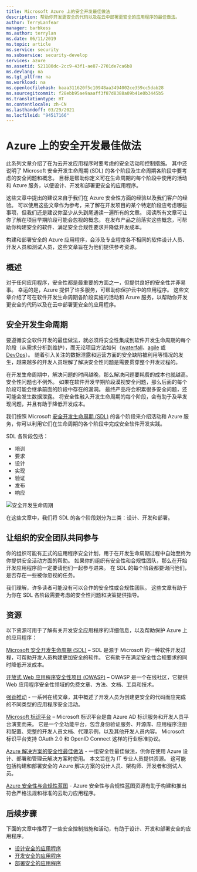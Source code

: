 ```yaml
---
title: Microsoft Azure 上的安全开发最佳做法
description: 帮助你开发更安全的代码以及在云中部署更安全的应用程序的最佳做法。
author: TerryLanfear
manager: barbkess
ms.author: terrylan
ms.date: 06/11/2019
ms.topic: article
ms.service: security
ms.subservice: security-develop
services: azure
ms.assetid: 521180dc-2cc9-43f1-ae87-2701de7ca6b8
ms.devlang: na
ms.tgt_pltfrm: na
ms.workload: na
ms.openlocfilehash: baaa311620f5c10948aa3494002ce359cc5dab28
ms.sourcegitcommit: f28ebb95ae9aaaff3f87d8388a09b41e0b3445b5
ms.translationtype: HT
ms.contentlocale: zh-CN
ms.lasthandoff: 03/29/2021
ms.locfileid: "94517166"
---
```

# <a name="secure-development-best-practices-on-azure"></a>Azure 上的安全开发最佳做法
此系列文章介绍了在为云开发应用程序时要考虑的安全活动和控制措施。 其中还说明了 Microsoft 安全开发生命周期 (SDL) 的各个阶段及生命周期各阶段中要考虑的安全问题和概念。 目标是帮助你定义可在生命周期的每个阶段中使用的活动和 Azure 服务，以便设计、开发和部署更安全的应用程序。

这些文章中提出的建议来自于我们在 Azure 安全性方面的经验以及我们客户的经验。 可以使用这些文章作为参考，来了解在开发项目的某个特定阶段应考虑哪些事项，但我们还是建议你至少从头到尾通读一遍所有的文章。 阅读所有文章可让你了解在项目早期阶段可能会忽视的概念。 在发布产品之前落实这些概念，可帮助你构建安全的软件、满足安全合规性要求并降低开发成本。

构建和部署安全的 Azure 应用程序，会涉及专业程度各不相同的软件设计人员、开发人员和测试人员，这些文章旨在为他们提供参考资源。

## <a name="overview"></a>概述

对于任何应用程序，安全性都是最重要的方面之一，但提供良好的安全性并非易事。 幸运的是，Azure 提供了许多服务，可帮助你保护云中的应用程序。 这些文章介绍了可在软件开发生命周期各阶段实施的活动和 Azure 服务，以帮助你开发更安全的代码以及在云中部署更安全的应用程序。

## <a name="security-development-lifecycle"></a>安全开发生命周期

要遵循安全软件开发的最佳做法，就必须将安全性集成到软件开发生命周期的每个阶段（从需求分析到维护），而无论项目方法如何（[waterfall](https://en.wikipedia.org/wiki/Waterfall_model)、[agile](https://en.wikipedia.org/wiki/Agile_software_development) 或 [DevOps](https://en.wikipedia.org/wiki/DevOps)）。 随着引入关注的数据泄露和运营方面的安全缺陷被利用等情况的发生，越来越多的开发人员理解了解决安全性问题是需要贯穿整个开发过程的。

在开发生命周期中，解决问题的时间越晚，那么解决问题要耗费的成本也就越高。 安全性问题也不例外。 如果在软件开发早期阶段漠视安全问题，那么后面的每个阶段可能会继承前面的阶段中存在的漏洞。 最终产品将会积累很多安全问题，还可能会发生数据泄露。 将安全性融入开发生命周期的每个阶段，会有助于及早发现问题，并且有助于降低开发成本。

我们按照 Microsoft [安全开发生命周期 (SDL)](/previous-versions/windows/desktop/cc307891(v=msdn.10)) 的各个阶段来介绍活动和 Azure 服务，你可以利用它们在生命周期的各个阶段中完成安全软件开发实践。

SDL 各阶段包括：

  - 培训
  - 要求
  - 设计
  - 实现
  - 验证
  - 发布
  - 响应

![安全开发生命周期](./media/secure-dev-overview/01-sdl-phase.png)

在这些文章中，我们将 SDL 的各个阶段划分为三类：设计、开发和部署。

## <a name="engage-your-organizations-security-team"></a>让组织的安全团队共同参与

你的组织可能有正式的应用程序安全计划，用于在开发生命周期过程中自始至终为你提供安全活动方面的帮助。 如果你的组织有安全性和合规性团队，那么在开始开发应用程序前一定要请他们一起参与进来。 在 SDL 的每个阶段都要询问他们，是否存在一些被你忽视的任务。

我们理解，许多读者可能没有可以合作的安全性或合规性团队。 这些文章有助于为你在 SDL 各阶段需要考虑的安全性问题和决策提供指导。

## <a name="resources"></a>资源

以下资源可用于了解有关开发安全应用程序的详细信息，以及帮助保护 Azure 上的应用程序：

[Microsoft 安全开发生命周期 (SDL)](/previous-versions/windows/desktop/cc307891(v=msdn.10)) – SDL 是源于 Microsoft 的一种软件开发过程，可帮助开发人员构建更加安全的软件。 它有助于在满足安全性合规要求的同时降低开发成本。

[开放式 Web 应用程序安全性项目 (OWASP)](https://www.owasp.org/index.php/Main_Page) – OWASP 是一个在线社区，它提供 Web 应用程序安全性领域的免费文章、方法、文档、工具和技术。

[强劲推动](https://code.likeagirl.io/pushing-left-like-a-boss-part-1-80f1f007da95?WT.mc_id=docs-blog-tajanca) - 一系列在线文章，其中概述了开发人员为创建更安全的代码而应完成的不同类型的应用程序安全活动。

[Microsoft 标识平台](../../active-directory/develop/index.yml) – Microsoft 标识平台是由 Azure AD 标识服务和开发人员平台演变而来。 它是一个全功能平台，包含身份验证服务、开源库、应用程序注册和配置、完整的开发人员文档、代理示例，以及其他开发人员内容。 Microsoft 标识平台支持 OAuth 2.0 和 OpenID Connect 这样的行业标准协议。

[Azure 解决方案的安全性最佳做法](https://azure.microsoft.com/resources/security-best-practices-for-azure-solutions/) - 一组安全性最佳做法，供你在使用 Azure 设计、部署和管理云解决方案时使用。 本文旨在为 IT 专业人员提供资源。 这可能包括构建和部署安全的 Azure 解决方案的设计人员、架构师、开发者和测试人员。

[Azure 安全性与合规性蓝图](https://servicetrust.microsoft.com/ViewPage/BlueprintOverview) - Azure 安全性与合规性蓝图资源有助于构建和推出符合严格法规和标准的云助力应用程序。

## <a name="next-steps"></a>后续步骤
下面的文章中推荐了一些安全控制措施和活动，有助于设计、开发和部署安全的应用程序。

- [设计安全的应用程序](secure-design.md)
- [开发安全的应用程序](secure-develop.md)
- [部署安全的应用程序](secure-deploy.md)